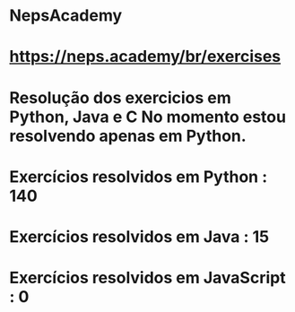 # NepsAcademy
# https://neps.academy/br/exercises 
# Resolução dos exercicios em Python, Java e C No momento estou resolvendo apenas em Python.
# Exercícios resolvidos em Python : 140
# Exercícios resolvidos em Java : 15
# Exercícios resolvidos em JavaScript : 0
